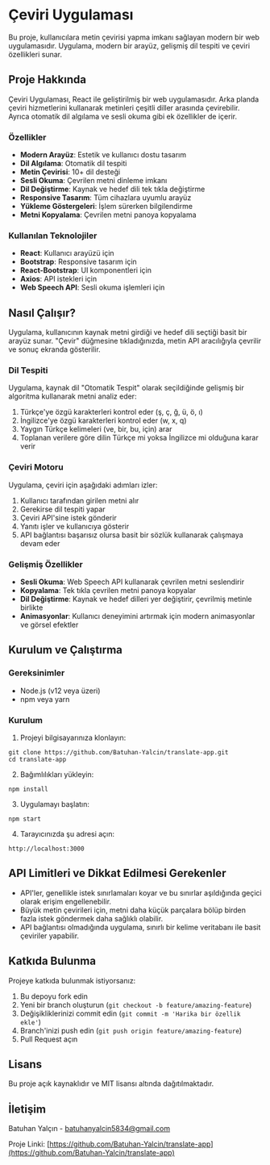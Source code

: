 # Çeviri Uygulaması

Bu proje, kullanıcılara metin çevirisi yapma imkanı sağlayan modern bir web uygulamasıdır. Uygulama, modern bir arayüz, gelişmiş dil tespiti ve çeviri özellikleri sunar.

## Proje Hakkında

Çeviri Uygulaması, React ile geliştirilmiş bir web uygulamasıdır. Arka planda çeviri hizmetlerini kullanarak metinleri çeşitli diller arasında çevirebilir. Ayrıca otomatik dil algılama ve sesli okuma gibi ek özellikler de içerir.

### Özellikler

- **Modern Arayüz**: Estetik ve kullanıcı dostu tasarım
- **Dil Algılama**: Otomatik dil tespiti
- **Metin Çevirisi**: 10+ dil desteği
- **Sesli Okuma**: Çevrilen metni dinleme imkanı
- **Dil Değiştirme**: Kaynak ve hedef dili tek tıkla değiştirme
- **Responsive Tasarım**: Tüm cihazlara uyumlu arayüz
- **Yükleme Göstergeleri**: İşlem sürerken bilgilendirme
- **Metni Kopyalama**: Çevrilen metni panoya kopyalama

### Kullanılan Teknolojiler

- **React**: Kullanıcı arayüzü için
- **Bootstrap**: Responsive tasarım için
- **React-Bootstrap**: UI komponentleri için
- **Axios**: API istekleri için
- **Web Speech API**: Sesli okuma işlemleri için

## Nasıl Çalışır?

Uygulama, kullanıcının kaynak metni girdiği ve hedef dili seçtiği basit bir arayüz sunar. "Çevir" düğmesine tıkladığınızda, metin API aracılığıyla çevrilir ve sonuç ekranda gösterilir.

### Dil Tespiti

Uygulama, kaynak dil "Otomatik Tespit" olarak seçildiğinde gelişmiş bir algoritma kullanarak metni analiz eder:

1. Türkçe'ye özgü karakterleri kontrol eder (ş, ç, ğ, ü, ö, ı)
2. İngilizce'ye özgü karakterleri kontrol eder (w, x, q)
3. Yaygın Türkçe kelimeleri (ve, bir, bu, için) arar
4. Toplanan verilere göre dilin Türkçe mi yoksa İngilizce mi olduğuna karar verir

### Çeviri Motoru

Uygulama, çeviri için aşağıdaki adımları izler:

1. Kullanıcı tarafından girilen metni alır
2. Gerekirse dil tespiti yapar
3. Çeviri API'sine istek gönderir
4. Yanıtı işler ve kullanıcıya gösterir
5. API bağlantısı başarısız olursa basit bir sözlük kullanarak çalışmaya devam eder

### Gelişmiş Özellikler

- **Sesli Okuma**: Web Speech API kullanarak çevrilen metni seslendirir
- **Kopyalama**: Tek tıkla çevrilen metni panoya kopyalar
- **Dil Değiştirme**: Kaynak ve hedef dilleri yer değiştirir, çevrilmiş metinle birlikte
- **Animasyonlar**: Kullanıcı deneyimini artırmak için modern animasyonlar ve görsel efektler

## Kurulum ve Çalıştırma

### Gereksinimler

- Node.js (v12 veya üzeri)
- npm veya yarn

### Kurulum

1. Projeyi bilgisayarınıza klonlayın:
```
git clone https://github.com/Batuhan-Yalcin/translate-app.git
cd translate-app
```

2. Bağımlılıkları yükleyin:
```
npm install
```

3. Uygulamayı başlatın:
```
npm start
```

4. Tarayıcınızda şu adresi açın:
```
http://localhost:3000
```

## API Limitleri ve Dikkat Edilmesi Gerekenler

- API'ler, genellikle istek sınırlamaları koyar ve bu sınırlar aşıldığında geçici olarak erişim engellenebilir.
- Büyük metin çevirileri için, metni daha küçük parçalara bölüp birden fazla istek göndermek daha sağlıklı olabilir.
- API bağlantısı olmadığında uygulama, sınırlı bir kelime veritabanı ile basit çeviriler yapabilir.

## Katkıda Bulunma

Projeye katkıda bulunmak istiyorsanız:

1. Bu depoyu fork edin
2. Yeni bir branch oluşturun (`git checkout -b feature/amazing-feature`)
3. Değişikliklerinizi commit edin (`git commit -m 'Harika bir özellik ekle'`)
4. Branch'inizi push edin (`git push origin feature/amazing-feature`)
5. Pull Request açın

## Lisans

Bu proje açık kaynaklıdır ve MIT lisansı altında dağıtılmaktadır.

## İletişim

Batuhan Yalçın - batuhanyalcin5834@gmail.com

Proje Linki: [https://github.com/Batuhan-Yalcin/translate-app](https://github.com/Batuhan-Yalcin/translate-app)
